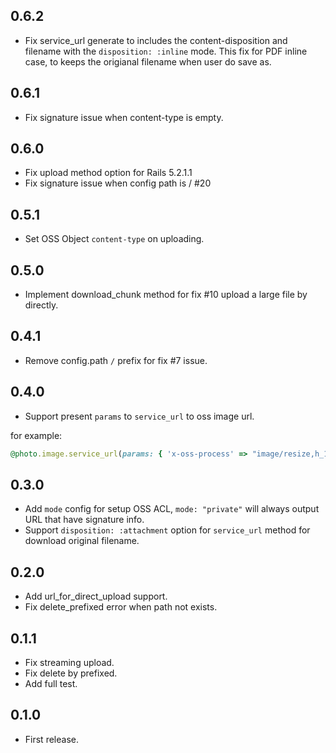 ## 0.6.2

- Fix service_url generate to includes the content-disposition and filename with the `disposition: :inline` mode.
  This fix for PDF inline case, to keeps the origianal filename when user do save as.

## 0.6.1

- Fix signature issue when content-type is empty.

## 0.6.0

- Fix upload method option for Rails 5.2.1.1
- Fix signature issue when config path is / #20

## 0.5.1

- Set OSS Object `content-type` on uploading.

## 0.5.0

- Implement download_chunk method for fix #10 upload a large file by directly.

## 0.4.1

- Remove config.path `/` prefix for fix #7 issue.

## 0.4.0

- Support present `params` to `service_url` to oss image url.

for example:

```rb
@photo.image.service_url(params: { 'x-oss-process' => "image/resize,h_100,w_100" })
```

## 0.3.0

- Add `mode` config for setup OSS ACL, `mode: "private"` will always output URL that have signature info.
- Support `disposition: :attachment` option for `service_url` method for download original filename.

## 0.2.0

- Add url_for_direct_upload support.
- Fix delete_prefixed error when path not exists.

## 0.1.1

- Fix streaming upload.
- Fix delete by prefixed.
- Add full test.

## 0.1.0

- First release.

